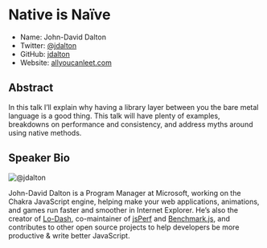 # Native is Naïve

* Name: John-David Dalton
* Twitter: [@jdalton](https://twitter.com/jdalton)
* GitHub: [jdalton](https://github.com/jdalton)
* Website: [allyoucanleet.com](http://allyoucanleet.com/)

## Abstract

In this talk I’ll explain why having a library layer between you the bare metal language is a good thing.
This talk will have plenty of examples, breakdowns on performance and consistency, and address myths around using native methods.

## Speaker Bio

![@jdalton](https://raw.github.com/cascadiajs/2014.cascadiajs.com/master/images/jdalton.jpg)

John-David Dalton is a Program Manager at Microsoft, working on the Chakra JavaScript engine, helping make your web applications, animations, and games run faster and smoother in Internet Explorer. He’s also the creator of [Lo-Dash](http://lodash.com/), co-maintainer of [jsPerf](http://jsperf.com/) and [Benchmark.js](http://benchmarkjs.com/), and contributes to other open source projects to help developers be more productive & write better JavaScript.
